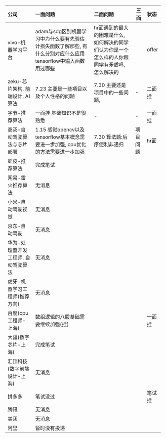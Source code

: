 | 公司                                | 一面问题                                                     | 二面问题                                                     | 三面     | 状态   |
| :---------------------------------- | :----------------------------------------------------------- | :----------------------------------------------------------- | -------- | :----- |
| vivo-机器学习平台                   | adam与sdg区别机器学习中为什么要有先验估计损失函数了解那些, 有什么分别对应什么应用tensorflow中输入函数用过哪些 | hr面遇到的最大的困难是什么, 如何解决的同学们认为你是一个怎么样的人你跟同学有矛盾吗, 怎么解决的 |          | offer  |
| zeku-芯片架构, 前端设计, AI算法     | 7.23 主要是一些项目以及个人性格的问题                        | 7.30 主要还是项目中的一些问题,                               | -        | 二面挂 |
| 字节-推荐算法                       | 一面挂 基础知识不是很熟悉                                    | -                                                            | -        | 一面挂 |
| 商汤-自动驾驶算法与芯片部署         | 1.15 感觉opencv以及tensorflow基本概念需要进一步加强, cpu优化的方法需要进一步加强 | 7.30 算法题:后序便利非递归                                   | 项目问题 | hr面   |
| 虾皮-推荐算法                       | 完成笔试                                                     |                                                              |          |        |
| 网易-雷火推荐算法                   | 无消息                                                       |                                                              |          |        |
| 小米-自动驾驶视觉                   | 无消息                                                       |                                                              |          |        |
| 京东-自动驾驶                       | 无消息                                                       |                                                              |          |        |
| 华为-处理器开发工程师, 自动驾驶算法 | 无消息                                                       |                                                              |          |        |
| 虎牙-机器学习工程师(推荐方向)       | 无消息                                                       |                                                              |          |        |
| 百度(cpu工程师-上海)                | 数组逻辑的八股基础需要继续加强(挂)                           |                                                              |          | 一面挂 |
| 大疆(数字芯片-上海)                 | 完成笔试                                                     |                                                              |          |        |
| 汇顶科技(数字前端设计-上海)         | 无消息                                                       |                                                              |          |        |
| 拼多多                              | 笔试没过                                                     |                                                              |          | 笔试挂 |
| 腾讯                                | 无消息                                                       |                                                              |          |        |
| 美团                                | 无消息                                                       |                                                              |          |        |
| 阿里                                | 暂时没有投递                                                 |                                                              |          |        |

 